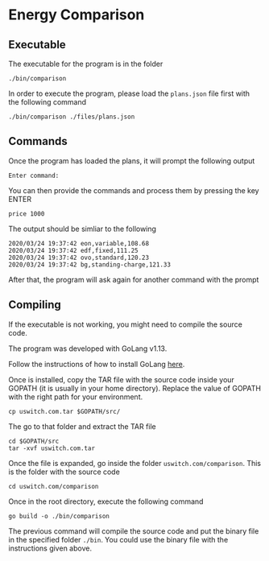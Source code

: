 # Energy Comparison

## Executable

The executable for the program is in the folder

```
./bin/comparison
```

In order to execute the program, please load the `plans.json` file first with the following command

```
./bin/comparison ./files/plans.json
```

## Commands

Once the program has loaded the plans, it will prompt the following output

```
Enter command:
```

You can then provide the commands and process them by pressing the key ENTER

```
price 1000
```

The output should be simliar to the following

```
2020/03/24 19:37:42 eon,variable,108.68
2020/03/24 19:37:42 edf,fixed,111.25
2020/03/24 19:37:42 ovo,standard,120.23
2020/03/24 19:37:42 bg,standing-charge,121.33
```

After that, the program will ask again for another command with the prompt


## Compiling

If the executable is not working, you might need to compile the source code.

The program was developed with GoLang v1.13.

Follow the instructions of how to install GoLang [here](https://golang.org/dl/).

Once is installed, copy the TAR file with the source code inside your GOPATH (it is usually in your home directory).  Replace the value of GOPATH with the right path for your environment.

```
cp uswitch.com.tar $GOPATH/src/
```

The go to that folder and extract the TAR file

```
cd $GOPATH/src
tar -xvf uswitch.com.tar
```

Once the file is expanded, go inside the folder `uswitch.com/comparison`. This is the folder with the source code

```
cd uswitch.com/comparison
```

Once in the root directory, execute the following command

```
go build -o ./bin/comparison
```

The previous command will compile the source code and put the binary file in the specified folder `./bin`. You could use the binary file with the instructions given above.
